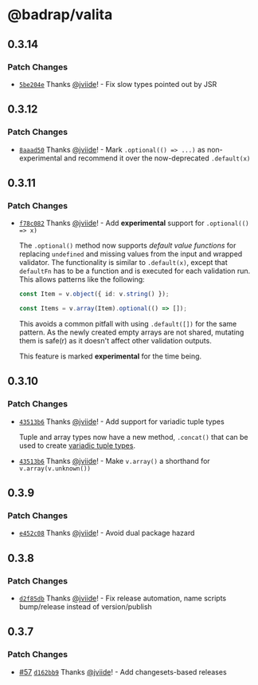 # @badrap/valita

## 0.3.14

### Patch Changes

- [`5be204e`](https://github.com/badrap/valita/commit/5be204e6e29af285b32bc560913c7686ad96b027) Thanks [@jviide](https://github.com/jviide)! - Fix slow types pointed out by JSR

## 0.3.12

### Patch Changes

- [`8aaad50`](https://github.com/badrap/valita/commit/8aaad504c693047b62a1ae5f57d406f4f2f4cad4) Thanks [@jviide](https://github.com/jviide)! - Mark `.optional(() => ...)` as non-experimental and recommend it over the now-deprecated `.default(x)`

## 0.3.11

### Patch Changes

- [`f78c082`](https://github.com/badrap/valita/commit/f78c0825b1a59d6f6cd7e73354526ee517a2bd0b) Thanks [@jviide](https://github.com/jviide)! - Add **experimental** support for `.optional(() => x)`

  The `.optional()` method now supports _default value functions_ for replacing `undefined` and missing values from the input and wrapped validator. The functionality is similar to `.default(x)`, except that `defaultFn` has to be a function and is executed for each validation run. This allows patterns like the following:

  ```ts
  const Item = v.object({ id: v.string() });

  const Items = v.array(Item).optional(() => []);
  ```

  This avoids a common pitfall with using `.default([])` for the same pattern. As the newly created empty arrays are not shared, mutating them is safe(r) as it doesn't affect other validation outputs.

  This feature is marked **experimental** for the time being.

## 0.3.10

### Patch Changes

- [`43513b6`](https://github.com/badrap/valita/commit/43513b60087a17e15378fcac1bfce3275d7a6bd4) Thanks [@jviide](https://github.com/jviide)! - Add support for variadic tuple types

  Tuple and array types now have a new method, `.concat()` that can be used to create [variadic tuple types](https://www.typescriptlang.org/docs/handbook/release-notes/typescript-4-0.html#variadic-tuple-types).

- [`43513b6`](https://github.com/badrap/valita/commit/43513b60087a17e15378fcac1bfce3275d7a6bd4) Thanks [@jviide](https://github.com/jviide)! - Make `v.array()` a shorthand for `v.array(v.unknown())`

## 0.3.9

### Patch Changes

- [`e452c08`](https://github.com/badrap/valita/commit/e452c088855277740404cdf019790141e55938e3) Thanks [@jviide](https://github.com/jviide)! - Avoid dual package hazard

## 0.3.8

### Patch Changes

- [`d2f85db`](https://github.com/badrap/valita/commit/d2f85dbd08da70f572b67c63cbe754a265d3b49f) Thanks [@jviide](https://github.com/jviide)! - Fix release automation, name scripts bump/release instead of version/publish

## 0.3.7

### Patch Changes

- [#57](https://github.com/badrap/valita/pull/57) [`d162bb9`](https://github.com/badrap/valita/commit/d162bb9367bea6131943d36cb9848947d80ff4e3) Thanks [@jviide](https://github.com/jviide)! - Add changesets-based releases

